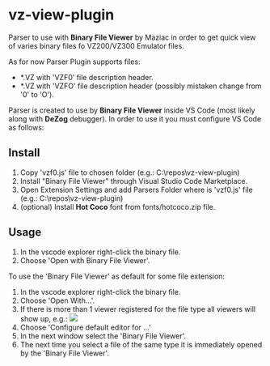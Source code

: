# vz-view-plugin

Parser to use with **Binary File Viewer** by Maziac in order to get quick view of varies binary files fo VZ200/VZ300 Emulator files.

As for now Parser Plugin supports files:
- *.VZ with 'VZF0' file description header.
- *.VZ with 'VZFO' file description header (possibly mistaken change from '0' to 'O').

Parser is created to use by **Binary File Viewer** inside VS Code (most likely along with **DeZog** debugger). In order to use it you must configure VS Code as follows:

## Install

1. Copy 'vzf0.js' file to chosen folder (e.g.: C:\repos\vz-view-plugin\)
2. Install "Binary File Viewer" through Visual Studio Code Marketplace.
3. Open Extension Settings and add Parsers Folder where is 'vzf0.js' file (e.g.: C:\repos\vz-view-plugin\)
4. (optional) Install **Hot Coco** font from fonts/hotcoco.zip file.

## Usage

1. In the vscode explorer right-click the binary file.
2. Choose 'Open with Binary File Viewer'.

To use the 'Binary File Viewer' as default for some file extension:
1. In the vscode explorer right-click the binary file.
2. Choose 'Open With...'.
3. If there is more than 1 viewer registered for the file type all viewers will show up, e.g.:
![](https://github.com/maziac/binary-file-viewer/blob/main/assets/remote/viewer_selection.jpg)
4. Choose 'Configure default editor for ...'
5. In the next window select the 'Binary File Viewer'.
6. The next time you select a file of the same type it is immediately opened by the 'Binary File Viewer'.



